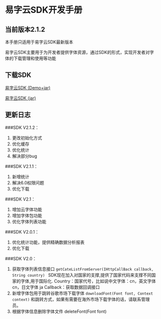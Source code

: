 # 易字云SDK开发手册

## 当前版本2.1.2

本手册只适用于易字云SDK最新版本

易字云SDK主要用于为开发者提供字体资源，通过SDK的形式，实现开发者对字体的下载管理和使用等功能

## 下载SDK

[易字云SDK (Demo+jar)][demojar_download]

[易字云SDK (jar)][jar_download]


## 更新日志

###SDK V2.1.2：

1. 更改初始化方式
2. 优化缓存
3. 优化统计
4. 解决部分bug

###SDK V2.1.1：

1. 新增统计
2. 解决6.0权限问题
3. 优化下载

###SDK V2.1：

1. 增加云字体功能
2. 增加字体包功能
3. 优化字体列表功能

###SDK V2.0.1：

1. 优化统计功能，提供精确数据分析报表
2. 优化下载

###SDK V2.0：

1. 获取字体列表信息接口
`getCateListFromServer(IHttpCallBack callback, String country) ` SDK现在加入对国家的支撑,提供了国家代码来支撑不同国家的字体,用于国际化.
Country：国家代号，比如说中文字体：cn，英文字体cn，日文字体 ja
Callback：获取数据回调接口
2. 新增字体包用于跳转谷歌市场下载字体 `downloadFont(Font font, Context context)`
和跳转方式，如果有需要在海外市场下载字体的话，请联系管理员。
3. 根据字体信息删除字体文件 deleteFont(Font font)


[demojar_download]:http://doc.zitiguanjia.com/public/file/sdkfile/fontsdk(jar+demo).zip
[jar_download]:http://doc.zitiguanjia.com/public/file/sdkfile/fontsdk.jar
